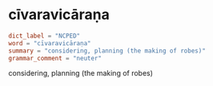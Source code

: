 # cīvaravicāraṇa

``` toml
dict_label = "NCPED"
word = "cīvaravicāraṇa"
summary = "considering, planning (the making of robes)"
grammar_comment = "neuter"
```

considering, planning (the making of robes)

